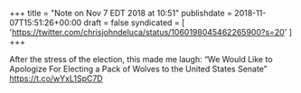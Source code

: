 +++
title = "Note on Nov 7 EDT 2018 at 10:51"
publishdate = 2018-11-07T15:51:26+00:00
draft = false
syndicated = [ 'https://twitter.com/chrisjohndeluca/status/1060198045462265900?s=20' ]
+++

After the stress of the election, this made me laugh: “We Would Like to Apologize For Electing a Pack of Wolves to the United States Senate” https://t.co/wYxL1SpC7D
